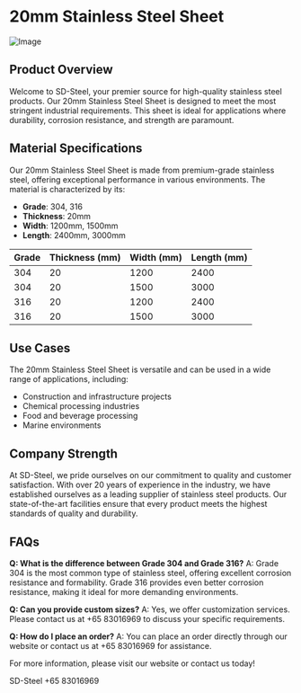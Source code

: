 # 20mm Stainless Steel Sheet

![Image](https://github.com/user-attachments/assets/2567258e-e124-4816-932d-1809bd27ef0b)

## Product Overview

Welcome to SD-Steel, your premier source for high-quality stainless steel products. Our 20mm Stainless Steel Sheet is designed to meet the most stringent industrial requirements. This sheet is ideal for applications where durability, corrosion resistance, and strength are paramount.

## Material Specifications

Our 20mm Stainless Steel Sheet is made from premium-grade stainless steel, offering exceptional performance in various environments. The material is characterized by its:

- **Grade**: 304, 316
- **Thickness**: 20mm
- **Width**: 1200mm, 1500mm
- **Length**: 2400mm, 3000mm

| Grade | Thickness (mm) | Width (mm) | Length (mm) |
|-------|----------------|------------|-------------|
| 304   | 20             | 1200       | 2400        |
| 304   | 20             | 1500       | 3000        |
| 316   | 20             | 1200       | 2400        |
| 316   | 20             | 1500       | 3000        |

## Use Cases

The 20mm Stainless Steel Sheet is versatile and can be used in a wide range of applications, including:
- Construction and infrastructure projects
- Chemical processing industries
- Food and beverage processing
- Marine environments

## Company Strength

At SD-Steel, we pride ourselves on our commitment to quality and customer satisfaction. With over 20 years of experience in the industry, we have established ourselves as a leading supplier of stainless steel products. Our state-of-the-art facilities ensure that every product meets the highest standards of quality and durability.

## FAQs

**Q: What is the difference between Grade 304 and Grade 316?**
A: Grade 304 is the most common type of stainless steel, offering excellent corrosion resistance and formability. Grade 316 provides even better corrosion resistance, making it ideal for more demanding environments.

**Q: Can you provide custom sizes?**
A: Yes, we offer customization services. Please contact us at +65 83016969 to discuss your specific requirements.

**Q: How do I place an order?**
A: You can place an order directly through our website or contact us at +65 83016969 for assistance.

For more information, please visit our website or contact us today!

SD-Steel
+65 83016969